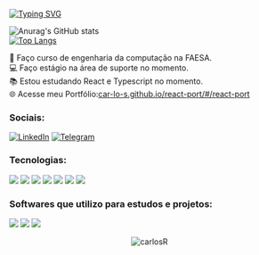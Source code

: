 <!-- <img width=100% src="https://capsule-render.vercel.app/api?type=waving&color=00bfbf&height=120&section=header"/> -->
<a href="https://git.io/typing-svg"><img src="https://readme-typing-svg.demolab.com?font=Secular+One&size=25&duration=3000&pause=500&color=D93C7D&multiline=true&width=700&height=100&lines=Ol%C3%A1%2C+Me+chamo+Carlos+Renato!;Estudante+do+curso+de+engenharia+da+computa%C3%A7%C3%A3o." alt="Typing SVG" /></a>

![Anurag's GitHub stats](https://github-readme-stats.vercel.app/api?username=car-lo-s&show_icons=true&theme=radical) <br>
[![Top Langs](https://github-readme-stats.vercel.app/api/top-langs/?username=car-lo-s&layout=compact)](https://github.com/car-lo-s)

🏫 Faço curso de engenharia da computação na FAESA. <br>
💻 Faço estágio na área de suporte no momento.<br>
📚 Estou estudando React e Typescript no momento. <br>
🌐 Acesse meu Portfólio:<a href="https://car-lo-s.github.io/react-port/#/react-port" target="_blank">car-lo-s.github.io/react-port/#/react-port</a> <br>
<h3 align="left">Sociais:</h3>

 [![LinkedIn](https://img.shields.io/badge/LinkedIn-0077B5?style=for-the-badge&logo=linkedin&logoColor=white)](https://www.linkedin.com/in/carlos-renato-54252819b/)  [![Telegram](https://img.shields.io/badge/Telegram-2CA5E0?style=for-the-badge&logo=telegram&logoColor=white)](https://t.me/Carlos_renatog)

<h3 align="left">Tecnologias:</h3>

[![](https://img.shields.io/badge/HTML5-E34F26?style=for-the-badge&logo=html5&logoColor=white)]() [![](https://img.shields.io/badge/CSS3-1572B6?style=for-the-badge&logo=css3&logoColor=white)]() [![](https://img.shields.io/badge/JavaScript-323330?style=for-the-badge&logo=javascript&logoColor=F7DF1E)]() [![](https://img.shields.io/badge/React-20232A?style=for-the-badge&logo=react&logoColor=61DAFB)]()
[![](https://img.shields.io/badge/Tailwind_CSS-38B2AC?style=for-the-badge&logo=tailwind-css&logoColor=white)]()
[![](https://img.shields.io/badge/PHP-777BB4?style=for-the-badge&logo=php&logoColor=white)]()
[![](https://img.shields.io/badge/MySQL-005C84?style=for-the-badge&logo=mysql&logoColor=white)]()
<h3 align="left">Softwares que utilizo para estudos e projetos:</h3>

[![](https://img.shields.io/badge/Visual_Studio_Code-0078D4?style=for-the-badge&logo=visual%20studio%20code&logoColor=white)]() [![](https://img.shields.io/badge/Google_chrome-4285F4?style=for-the-badge&logo=Google-chrome&logoColor=white)]()  [![](https://img.shields.io/badge/Windows-AMD-0078D6?style=for-the-badge&logo=windows&logoColor=white)]()
<p align="center"><img src="https://komarev.com/ghpvc/?username=car-lo-s&label=Profile%20views&color=0e75b6&style=flat" alt="carlosR" /> </p>


